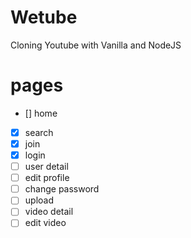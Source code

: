# Wetube

Cloning Youtube with Vanilla and NodeJS

# pages

- [] home
- [x] search
- [x] join
- [x] login
- [ ] user detail
- [ ] edit profile
- [ ] change password
- [ ] upload
- [ ] video detail
- [ ] edit video